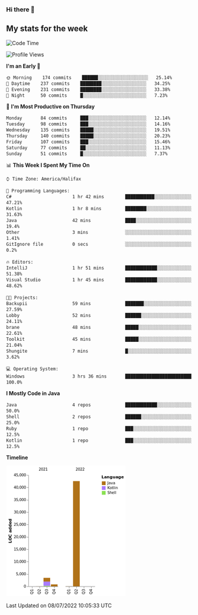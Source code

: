 ### Hi there 👋

## My stats for the week
<!--START_SECTION:waka-->
![Code Time](http://img.shields.io/badge/Code%20Time-303%20hrs%2013%20mins-blue)

![Profile Views](http://img.shields.io/badge/Profile%20Views-0-blue)

**I'm an Early 🐤** 

```text
🌞 Morning    174 commits    ██████░░░░░░░░░░░░░░░░░░░   25.14% 
🌆 Daytime    237 commits    ████████░░░░░░░░░░░░░░░░░   34.25% 
🌃 Evening    231 commits    ████████░░░░░░░░░░░░░░░░░   33.38% 
🌙 Night      50 commits     █░░░░░░░░░░░░░░░░░░░░░░░░   7.23%

```
📅 **I'm Most Productive on Thursday** 

```text
Monday       84 commits     ███░░░░░░░░░░░░░░░░░░░░░░   12.14% 
Tuesday      98 commits     ███░░░░░░░░░░░░░░░░░░░░░░   14.16% 
Wednesday    135 commits    █████░░░░░░░░░░░░░░░░░░░░   19.51% 
Thursday     140 commits    █████░░░░░░░░░░░░░░░░░░░░   20.23% 
Friday       107 commits    ███░░░░░░░░░░░░░░░░░░░░░░   15.46% 
Saturday     77 commits     ██░░░░░░░░░░░░░░░░░░░░░░░   11.13% 
Sunday       51 commits     █░░░░░░░░░░░░░░░░░░░░░░░░   7.37%

```


📊 **This Week I Spent My Time On** 

```text
⌚︎ Time Zone: America/Halifax

💬 Programming Languages: 
C#                       1 hr 42 mins        ███████████░░░░░░░░░░░░░░   47.21% 
Kotlin                   1 hr 8 mins         ████████░░░░░░░░░░░░░░░░░   31.63% 
Java                     42 mins             ████░░░░░░░░░░░░░░░░░░░░░   19.4% 
Other                    3 mins              ░░░░░░░░░░░░░░░░░░░░░░░░░   1.41% 
GitIgnore file           0 secs              ░░░░░░░░░░░░░░░░░░░░░░░░░   0.2%

🔥 Editors: 
IntelliJ                 1 hr 51 mins        ████████████░░░░░░░░░░░░░   51.38% 
Visual Studio            1 hr 45 mins        ████████████░░░░░░░░░░░░░   48.62%

🐱‍💻 Projects: 
Backupii                 59 mins             ███████░░░░░░░░░░░░░░░░░░   27.59% 
Lobby                    52 mins             ██████░░░░░░░░░░░░░░░░░░░   24.11% 
brane                    48 mins             █████░░░░░░░░░░░░░░░░░░░░   22.61% 
Toolkit                  45 mins             █████░░░░░░░░░░░░░░░░░░░░   21.04% 
Shungite                 7 mins              █░░░░░░░░░░░░░░░░░░░░░░░░   3.62%

💻 Operating System: 
Windows                  3 hrs 36 mins       █████████████████████████   100.0%

```

**I Mostly Code in Java** 

```text
Java                     4 repos             ████████████░░░░░░░░░░░░░   50.0% 
Shell                    2 repos             ██████░░░░░░░░░░░░░░░░░░░   25.0% 
Ruby                     1 repo              ███░░░░░░░░░░░░░░░░░░░░░░   12.5% 
Kotlin                   1 repo              ███░░░░░░░░░░░░░░░░░░░░░░   12.5%

```


**Timeline**

![Chart not found](https://raw.githubusercontent.com/lyndseyy/lyndseyy/main/charts/bar_graph.png) 


 Last Updated on 08/07/2022 10:05:33 UTC
<!--END_SECTION:waka-->